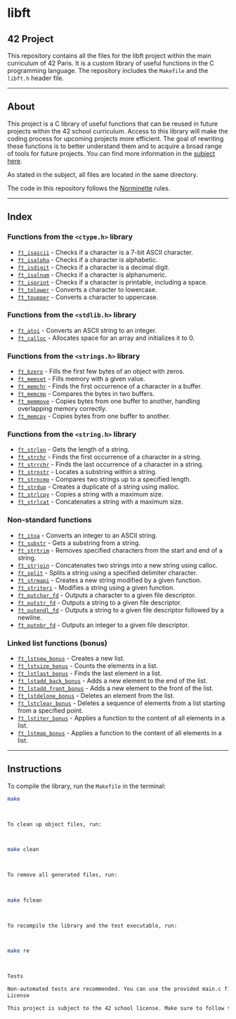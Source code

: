 # libft

## 42 Project

This repository contains all the files for the libft project within the main curriculum of 42 Paris. It is a custom library of useful functions in the C programming language. The repository includes the `Makefile` and the `libft.h` header file.

---

## About

This project is a C library of useful functions that can be reused in future projects within the 42 school curriculum. Access to this library will make the coding process for upcoming projects more efficient. The goal of rewriting these functions is to better understand them and to acquire a broad range of tools for future projects. You can find more information in the [subject here](https://www.42paris.com/).

As stated in the subject, all files are located in the same directory.

The code in this repository follows the [Norminette](https://github.com/42School/norminette) rules.

---

## Index

### Functions from the `<ctype.h>` library
- [`ft_isascii`](https://github.com/yassn0/my_libft/blob/main/ft_isascii.c) - Checks if a character is a 7-bit ASCII character.
- [`ft_isalpha`](https://github.com/yassn0/my_libft/blob/main/ft_isalpha.c) - Checks if a character is alphabetic.
- [`ft_isdigit`](https://github.com/yassn0/my_libft/blob/main/ft_isdigit.c) - Checks if a character is a decimal digit.
- [`ft_isalnum`](https://github.com/yassn0/my_libft/blob/main/ft_isalnum.c) - Checks if a character is alphanumeric.
- [`ft_isprint`](https://github.com/yassn0/my_libft/blob/main/ft_isprint.c) - Checks if a character is printable, including a space.
- [`ft_tolower`](https://github.com/yassn0/my_libft/blob/main/ft_tolower.c) - Converts a character to lowercase.
- [`ft_toupper`](https://github.com/yassn0/my_libft/blob/main/ft_toupper.c) - Converts a character to uppercase.

### Functions from the `<stdlib.h>` library
- [`ft_atoi`](https://github.com/yassn0/my_libft/blob/main/ft_atoi.c) - Converts an ASCII string to an integer.
- [`ft_calloc`](https://github.com/yassn0/my_libft/blob/main/ft_calloc.c) - Allocates space for an array and initializes it to 0.

### Functions from the `<strings.h>` library
- [`ft_bzero`](https://github.com/yassn0/my_libft/blob/main/ft_bzero.c) - Fills the first few bytes of an object with zeros.
- [`ft_memset`](https://github.com/yassn0/my_libft/blob/main/ft_memset.c) - Fills memory with a given value.
- [`ft_memchr`](https://github.com/yassn0/my_libft/blob/main/ft_memchr.c) - Finds the first occurrence of a character in a buffer.
- [`ft_memcmp`](https://github.com/yassn0/my_libft/blob/main/ft_memcmp.c) - Compares the bytes in two buffers.
- [`ft_memmove`](https://github.com/yassn0/my_libft/blob/main/ft_memmove.c) - Copies bytes from one buffer to another, handling overlapping memory correctly.
- [`ft_memcpy`](https://github.com/yassn0/my_libft/blob/main/ft_memcpy.c) - Copies bytes from one buffer to another.

### Functions from the `<string.h>` library
- [`ft_strlen`](https://github.com/yassn0/my_libft/blob/main/ft_strlen.c) - Gets the length of a string.
- [`ft_strchr`](https://github.com/yassn0/my_libft/blob/main/ft_strchr.c) - Finds the first occurrence of a character in a string.
- [`ft_strrchr`](https://github.com/yassn0/my_libft/blob/main/ft_strrchr.c) - Finds the last occurrence of a character in a string.
- [`ft_strnstr`](https://github.com/yassn0/my_libft/blob/main/ft_strnstr.c) - Locates a substring within a string.
- [`ft_strncmp`](https://github.com/yassn0/my_libft/blob/main/ft_strncmp.c) - Compares two strings up to a specified length.
- [`ft_strdup`](https://github.com/yassn0/my_libft/blob/main/ft_strdup.c) - Creates a duplicate of a string using malloc.
- [`ft_strlcpy`](https://github.com/yassn0/my_libft/blob/main/ft_strlcpy.c) - Copies a string with a maximum size.
- [`ft_strlcat`](https://github.com/yassn0/my_libft/blob/main/ft_strlcat.c) - Concatenates a string with a maximum size.

### Non-standard functions
- [`ft_itoa`](https://github.com/yassn0/my_libft/blob/main/ft_itoa.c) - Converts an integer to an ASCII string.
- [`ft_substr`](https://github.com/yassn0/my_libft/blob/main/ft_substr.c) - Gets a substring from a string.
- [`ft_strtrim`](https://github.com/yassn0/my_libft/blob/main/ft_strtrim.c) - Removes specified characters from the start and end of a string.
- [`ft_strjoin`](https://github.com/yassn0/my_libft/blob/main/ft_strjoin.c) - Concatenates two strings into a new string using calloc.
- [`ft_split`](https://github.com/yassn0/my_libft/blob/main/ft_split.c) - Splits a string using a specified delimiter character.
- [`ft_strmapi`](https://github.com/yassn0/my_libft/blob/main/ft_strmapi.c) - Creates a new string modified by a given function.
- [`ft_striteri`](https://github.com/yassn0/my_libft/blob/main/ft_striteri.c) - Modifies a string using a given function.
- [`ft_putchar_fd`](https://github.com/yassn0/my_libft/blob/main/ft_putchar_fd.c) - Outputs a character to a given file descriptor.
- [`ft_putstr_fd`](https://github.com/yassn0/my_libft/blob/main/ft_putstr_fd.c) - Outputs a string to a given file descriptor.
- [`ft_putendl_fd`](https://github.com/yassn0/my_libft/blob/main/ft_putendl_fd.c) - Outputs a string to a given file descriptor followed by a newline.
- [`ft_putnbr_fd`](https://github.com/yassn0/my_libft/blob/main/ft_putnbr_fd.c) - Outputs an integer to a given file descriptor.

### Linked list functions (bonus)
- [`ft_lstnew_bonus`](https://github.com/yassn0/my_libft/blob/main/ft_lstnew_bonus.c) - Creates a new list.
- [`ft_lstsize_bonus`](https://github.com/yassn0/my_libft/blob/main/ft_lstsize_bonus.c) - Counts the elements in a list.
- [`ft_lstlast_bonus`](https://github.com/yassn0/my_libft/blob/main/ft_lstlast_bonus.c) - Finds the last element in a list.
- [`ft_lstadd_back_bonus`](https://github.com/yassn0/my_libft/blob/main/ft_lstadd_back_bonus.c) - Adds a new element to the end of the list.
- [`ft_lstadd_front_bonus`](https://github.com/yassn0/my_libft/blob/main/ft_lstadd_front_bonus.c) - Adds a new element to the front of the list.
- [`ft_lstdelone_bonus`](https://github.com/yassn0/my_libft/blob/main/ft_lstdelone_bonus.c) - Deletes an element from the list.
- [`ft_lstclear_bonus`](https://github.com/yassn0/my_libft/blob/main/ft_lstclear_bonus.c) - Deletes a sequence of elements from a list starting from a specified point.
- [`ft_lstiter_bonus`](https://github.com/yassn0/my_libft/blob/main/ft_lstiter_bonus.c) - Applies a function to the content of all elements in a list.
- [`ft_lstmap_bonus`](https://github.com/yassn0/my_libft/blob/main/ft_lstmap_bonus.c) - Applies a function to the content of all elements in a list.

---

## Instructions

To compile the library, run the `Makefile` in the terminal:

```bash
make

    

To clean up object files, run:

      

make clean

    

To remove all generated files, run:

      

make fclean

    

To recompile the library and the test executable, run:

      

make re

    

Tests

Non-automated tests are recommended. You can use the provided main.c file in this repository to test the various functions you have implemented.
License

This project is subject to the 42 school license. Make sure to follow the school's rules when using this code.
